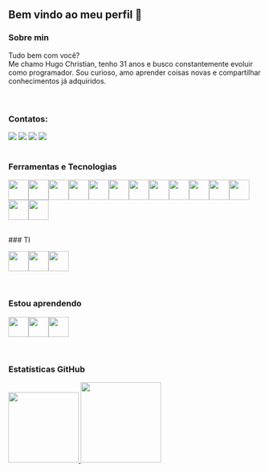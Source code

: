 ## Bem vindo ao meu perfil 👋


### Sobre min
Tudo bem com você? 
<br/>Me chamo Hugo Christian, tenho 31 anos e busco constantemente evoluir como programador. Sou curioso, amo aprender coisas novas e compartilhar conhecimentos já adquiridos.
<br/>
<br/>
<br/>
### Contatos:

<div>
<a href="https://www.youtube.com/channel/UCUG1PK5JPVYVdwnebAv3Rag" target="_blank"><img src="https://img.shields.io/badge/YouTube-FF0000?style=for-the-badge&logo=youtube&logoColor=white" target="_blank"></a>
<a href="https://instagram.com/hugochristian_pessego/" target="_blank"><img src="https://img.shields.io/badge/-Instagram-%23E4405F?style=for-the-badge&logo=instagram&logoColor=white" target="_blank"></a>
<a href = "mailto:hugochristian.gomes@gmail.com"><img src="https://img.shields.io/badge/Gmail-D14836?style=for-the-badge&logo=gmail&logoColor=white" target="_blank"></a>
<a href="https://www.linkedin.com/in/hugo-christian-63505719a/" target="_blank"><img src="https://img.shields.io/badge/-LinkedIn-%230077B5?style=for-the-badge&logo=linkedin&logoColor=white" target="_blank"></a>   
</div>

<br/>

### Ferramentas e Tecnologias

<img src="https://cdn.jsdelivr.net/gh/devicons/devicon/icons/git/git-original.svg" width="40" height="40"/><img src="https://cdn.jsdelivr.net/gh/devicons/devicon/icons/android/android-original.svg"  width="40" height="40"/><img src="https://cdn.jsdelivr.net/gh/devicons/devicon/icons/bitbucket/bitbucket-original.svg"  width="40" height="40"/><img src="https://cdn.jsdelivr.net/gh/devicons/devicon/icons/csharp/csharp-original.svg" width="40" height="40" /><img src="https://cdn.jsdelivr.net/gh/devicons/devicon/icons/css3/css3-original.svg" width="40" height="40" /><img src="https://cdn.jsdelivr.net/gh/devicons/devicon/icons/flutter/flutter-original.svg" width="40" height="40" /><img src="https://cdn.jsdelivr.net/gh/devicons/devicon/icons/git/git-original.svg" width="40" height="40" /><img src="https://cdn.jsdelivr.net/gh/devicons/devicon/icons/html5/html5-original.svg" width="40" height="40" /><img src="https://cdn.jsdelivr.net/gh/devicons/devicon/icons/mysql/mysql-original-wordmark.svg" width="40" height="40" /><img src="https://cdn.jsdelivr.net/gh/devicons/devicon/icons/oracle/oracle-original.svg" width="40" height="40" /><img src="https://cdn.jsdelivr.net/gh/devicons/devicon/icons/php/php-original.svg" width="40" height="40" /><img src="https://cdn.jsdelivr.net/gh/devicons/devicon/icons/postgresql/postgresql-original.svg" width="40" height="40" /><img src="https://cdn.jsdelivr.net/gh/devicons/devicon/icons/microsoftsqlserver/microsoftsqlserver-plain.svg" width="40" height="40" /><img src="https://cdn.jsdelivr.net/gh/devicons/devicon/icons/sqlite/sqlite-original.svg" width="40" height="40" />
          

<br/>
### TI

 <img src="https://cdn.jsdelivr.net/gh/devicons/devicon/icons/filezilla/filezilla-plain.svg" width="40" height="40" /><img src="https://cdn.jsdelivr.net/gh/devicons/devicon/icons/amazonwebservices/amazonwebservices-original.svg" width="40" height="40" /><img src="https://cdn.jsdelivr.net/gh/devicons/devicon/icons/linux/linux-original.svg" width="40" height="40" />
                
          
          
          

<br/>

### Estou aprendendo

<img src="https://cdn.jsdelivr.net/gh/devicons/devicon/icons/angularjs/angularjs-original.svg" width="40" height="40"/><img src="https://cdn.jsdelivr.net/gh/devicons/devicon/icons/dotnetcore/dotnetcore-original.svg" width="40" height="40" /><img src="https://cdn.jsdelivr.net/gh/devicons/devicon/icons/javascript/javascript-original.svg" width="40" height="40" />
          
          

<br/>


### Estatísticas GitHub
<div>
<a href="https://github.com/seu-usuário-aqui">
<img height="140em" src="https://github-readme-stats.vercel.app/api/top-langs/?username=HugoChristianDev&layout=compact&langs_count=7&theme=dracula"/>
<img height="160em" src="https://github-readme-stats.vercel.app/api?username=HugoChristianDev&show_icons=true&theme=dracula&include_all_commits=true&count_private=true"/>
</div>
